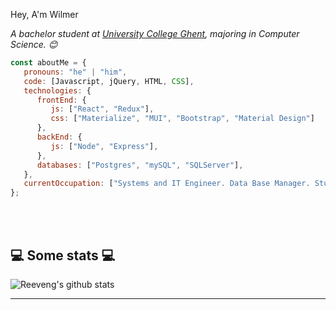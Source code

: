Hey, A'm Wilmer


<p><em>A bachelor student at <a href="https://hogent.be">University College Ghent</a>, majoring in Computer Science. 😊</br>
</em></p>


```javascript
const aboutMe = {
   pronouns: "he" | "him",
   code: [Javascript, jQuery, HTML, CSS],
   technologies: {
      frontEnd: {
         js: ["React", "Redux"],
         css: ["Materialize", "MUI", "Bootstrap", "Material Design"]
      },
      backEnd: {
         js: ["Node", "Express"],
      },
      databases: ["Postgres", "mySQL", "SQLServer"],
   },
   currentOccupation: ["Systems and IT Engineer. Data Base Manager. Student at Henry. Available for job opportunities."], challenge: "I'm working towards being able to run a marathon.",z
};
```
</br></br>
<h2>💻 Some stats 💻</h2>

![Reeveng's github stats](https://github-readme-stats.vercel.app/api?username=reeveng&show_icons=true&title_color=fff&icon_color=79ff97&text_color=9f9f9f&bg_color=151515)

---
